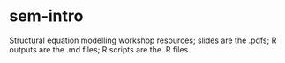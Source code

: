 # sem-intro
Structural equation modelling workshop resources; slides are the .pdfs; R outputs are the .md files; R scripts are the .R files.
